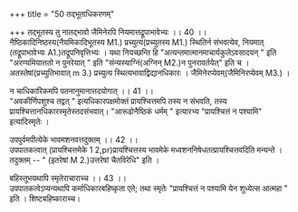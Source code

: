 +++
title = "50 तद्भूताधिकरणम्"

+++
तद्भूतस्य तु नातद्भावो जैमिनेरपि नियमात्तद्रूपाभावेभ्यः ।। 40 ।।   
नैष्ठिकादिनिष्ठस्य(नैयमिकादिभूतस्य M1.) प्रच्युत्य(प्रच्युतस्य M1.) स्थितिर्न संभवत्येव, नियमात् (तद्रूपाभावेभ्यः A1.)तद्रूपनिवृत्तिभ्यः । यथा नियच्छन्ति हि "अत्यन्तमात्मानमाचार्यकुलेऽवसादयन् " इति "अरण्यमियात्ततो न पुनरेयात् " इति "संन्यस्याग्निं(अग्निन् M2.)न पुनरावर्तयेत्" इति च । अतस्तेषां(प्रच्युतिभावात् m 3.) प्रच्युत्य स्थित्यभावाद्विद्यानधिकारः । जैमिनेरप्येवम्(जैमिनिरप्येवम् M3.) ।

न चाधिकारिकमपि पतनानुमानात्तदयोगात् ।। 41 ।।   
"अवकीर्णिपशुश्च तद्वत् " इत्यधिकारपक्षमोक्तं प्रायश्चित्तमपि तस्य न संभवति, तस्य प्रायश्चित्तानधिकारस्मृतेस्तदसंभवात्। "आरूढोनैष्ठिकं धर्मम् " इत्यारभ्य "प्रायश्चित्तं न पश्यामि" इत्यादिस्मृतेः ।

उपपुर्वमपीत्येके भावमशनवत्तदुक्तम् ।। 42 ।।   
उपपातकत्वात् (प्रायश्चित्तमेके 1 2,pr)प्रायश्चित्तस्य भावमेके मध्वशननिषेधतत्प्रायश्चित्तवदिति मन्यन्ते । तदुक्तम् -- " (इतरेषां M 2.)उत्तरेषां चैतविरेधि" इति ।

बहिस्तूभयथापि स्मृतेराचाराच्च ।। 43 ।।   
उपपातकत्वेऽप्यन्यथापि कर्माधिकारबहिष्कृता एते; तथा स्मृतेः "प्रायश्चित्तं न पश्यामि येन शुध्येत्स आत्महा " इति । शिष्टबहिष्काराच्च।